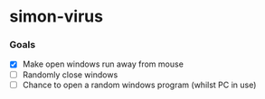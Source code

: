 # simon-virus

### Goals

- [x] Make open windows run away from mouse
- [ ] Randomly close windows
- [ ] Chance to open a random windows program (whilst PC in use)
